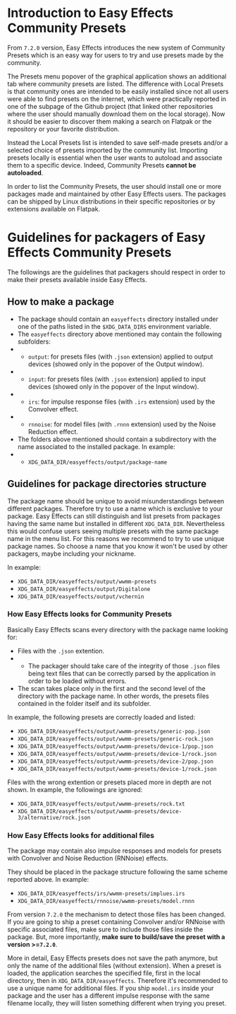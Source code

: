 # Introduction to Easy Effects Community Presets

From `7.2.0` version, Easy Effects introduces the new system of Community
Presets which is an easy way for users to try and use presets made by the
community.

The Presets menu popover of the graphical application shows an additional tab
where community presets are listed.
The difference with Local Presets is that community ones are intended to be
easily installed since not all users were able to find presets on the internet,
which were practically reported in one of the subpage of the Github project
(that linked other repositories where the user should manually download them on
the local storage).
Now it should be easier to discover them making a search on Flatpak or the
repository or your favorite distribution.

Instead the Local Presets list is intended to save self-made presets and/or a
selected choice of presets imported by the community list.
Importing presets locally is essential when the user wants to autoload and
associate them to a specific device.
Indeed, Community Presets **cannot be autoloaded**.

In order to list the Community Presets, the user should install one or more
packages made and maintained by other Easy Effects users.
The packages can be shipped by Linux distributions in their specific
repositories or by extensions available on Flatpak.

# Guidelines for packagers of Easy Effects Community Presets

The followings are the guidelines that packagers should respect in order to make
their presets available inside Easy Effects.

## How to make a package

- The package should contain an `easyeffects` directory installed under one of
the paths listed in the `$XDG_DATA_DIRS` environment variable.
- The `easyeffects` directory above mentioned may contain the following
subfolders:
- - `output`: for presets files (with `.json` extension) applied to output
devices (showed only in the popover of the Output window).
- - `input`: for presets files (with `.json` extension) applied to input
devices (showed only in the popover of the Input window).
- - `irs`: for impulse response files (with `.irs` extension) used by the
Convolver effect.
- - `rnnoise`: for model files (with `.rnnn` extension) used by the
Noise Reduction effect.
- The folders above mentioned should contain a subdirectory with the name
associated to the installed package. In example:
- - `XDG_DATA_DIR/easyeffects/output/package-name`

## Guidelines for package directories structure

The package name should be unique to avoid misunderstandings between different
packages. Therefore try to use a name which is exclusive to your package.
Easy Effects can still distinguish and list presets from packages having the
same name but installed in different `XDG_DATA_DIR`.
Nevertheless this would confuse users seeing multiple presets with the same
package name in the menu list. For this reasons we recommend to try to use
unique package names.
So choose a name that you know it won't be used by other packagers, maybe
including your nickname.

In example:
- `XDG_DATA_DIR/easyeffects/output/wwmm-presets`
- `XDG_DATA_DIR/easyeffects/output/Digitalone`
- `XDG_DATA_DIR/easyeffects/output/vchernin`

### How Easy Effects looks for Community Presets
Basically Easy Effects scans every directory with the package name looking for:
- Files with the `.json` extention.
- - The packager should take care of the integrity of those `.json` files being
text files that can be correctly parsed by the application in order to be loaded
without errors.
- The scan takes place only in the first and the second level of the directory
with the package name. In other words, the presets files contained in the folder
itself and its subfolder.

In example, the following presets are correctly loaded and listed:
- `XDG_DATA_DIR/easyeffects/output/wwmm-presets/generic-pop.json`
- `XDG_DATA_DIR/easyeffects/output/wwmm-presets/generic-rock.json`
- `XDG_DATA_DIR/easyeffects/output/wwmm-presets/device-1/pop.json`
- `XDG_DATA_DIR/easyeffects/output/wwmm-presets/device-1/rock.json`
- `XDG_DATA_DIR/easyeffects/output/wwmm-presets/device-2/pop.json`
- `XDG_DATA_DIR/easyeffects/output/wwmm-presets/device-1/rock.json`

Files with the wrong extention or presets placed more in depth are not shown.
In example, the followings are ignored:
- `XDG_DATA_DIR/easyeffects/output/wwmm-presets/rock.txt`
- `XDG_DATA_DIR/easyeffects/output/wwmm-presets/device-3/alternative/rock.json`

### How Easy Effects looks for additional files
The package may contain also impulse responses and models for presets with
Convolver and Noise Reduction (RNNoise) effects.

They should be placed in the package structure following the same scheme
reported above. In example:
- `XDG_DATA_DIR/easyeffects/irs/wwmm-presets/implues.irs`
- `XDG_DATA_DIR/easyeffects/rnnoise/wwmm-presets/model.rnnn`

From version `7.2.0` the mechanism to detect those files has been changed.
If you are going to ship a preset containing Convolver and/or RNNoise
with specific associated files, make sure to include those files inside the
package. But, more importantly, **make sure to build/save the preset with a
version >=`7.2.0`**.

More in detail, Easy Effects presets does not save the path anymore, but only
the name of the additional files (without extension). When a preset is loaded,
the application searches the specified file, first in the local directory,
then in `XDG_DATA_DIR/easyeffects`.
Therefore it's recommended to use a unique name for additional files. If you
ship `model.irs` inside your package and the user has a different impulse
response with the same filename locally, they will listen something different
when trying you preset.
